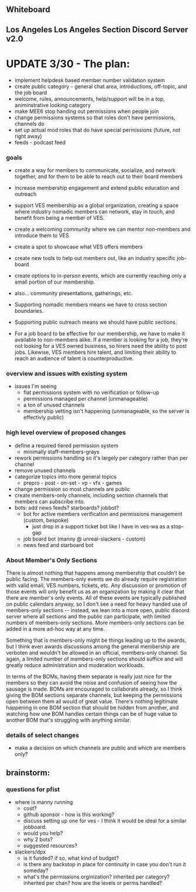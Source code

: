
## Whiteboard

## Los Angeles Los Angeles Section Discord Server v2.0

# UPDATE 3/30 - The plan:

- implement helpdesk based member number validation system
- create public category - general chat area, introductions, off-topic, and the job board
- welcome, rules, announcements, help/support will be in a top, animinstrative looking category
- make MEE6 stop handing out permissions when people join
- change permissions systems so that roles don't have permissions, channels do
- set up actual mod roles that do have special permissions (future, not right away)
- feeds - podcast feed


### goals
- create a way for members to communicate, socialize, and network together, and for them to be able to reach out to their board members
- increase membership engagement and extend public education and outreach
- support VES membership as a global organization, creating a space where industry nomadic members can network, stay in touch, and benefit from being a member of VES. 
- create a welcoming community where we can mentor non-members and introduce them to VES
- create a spot to showcase what VES offers members
- create new tools to help out members out, like an industry specific job-board
- create options to in-person events, which are currently reaching only a small portion of our membership.
- also... community presentations, gatherings, etc.

- Supporting nomadic members means we have to cross section boundaries.  
- Supporting public outreach means we should have public sections.  
- For a job board to be effective for our membership, we have to make it available to non-members alike.  If a member is looking for a job, they're not looking for a VES owned business, so hirers need the ability to post jobs.  Likewise, VES members hire talent, and limiting their ability to reach an audience of talent is counterproductive.  

### overview and issues with existing system
- issues I'm seeing
	- flat permissions system with no verification or follow-up
	- permissions managed per channel (unmanageable)
	- a ton of unused channels 
	- membership vetting isn't happening (unmanageable, so the server is effectivly public)

### high level overview of proposed changes
- define a required tiered permission system 
	- minimally staff-members-grays
- rework permissions handling so it's largely per category rather than per channel
- remove unused channels
- categorize topics into more general topics 
	- prepro - post - on-set - vp - vfx - games
- change permission so most channels are public
- create members-only channels, including section channels that members can subscribe into.
- bots:  add news feeds?  starboards? jobbot?
	- bot for active members verification and permissions management (custom, bespoke)
		- just drop in a support ticket bot like I have in ves-wa as a stop-gap
	- job board bot (manny @ unreal-slackers - custom) 
	- news feed and starboard bot

### About Member's Only Sections
There is almost nothing that happens among membership that couldn't be public facing.  The members-only events we do already require registration with valid email, VES numbers, tickets, etc.  Any discussion or promotion of those events will only benefit us as an organization by making it clear that there are member's only events.  All of these events are typically published on public calendars anyway, so I don't see a need for heavy handed use of members-only sections -- instead, we lean into a more open, public discord server where all sections and the public can participate, with limited numbers of members-only sections.  More members-only sections can be added in a more ad-hoc way at any time.

Something that is members-only might be things leading up to the awards, but I think even awards discussions among the general membership are verboten and wouldn't be allowed in an official, members-only channel.  So again, a limited number of members-only sections should suffice and will greatly reduce administration and moderation workloads.

In terms of the BOMs, having them separate is really just nice for the members so they can avoid the noise and confusion of seeing how the sausage is made.  BOMs are encouraged to collaborate already, so I think giving the BOM sections separate channels, but keeping the permissions open between them all would of great value.  There's nothing legitimate happening in one BOM section that should be hidden from another, and watching how one BOM handles certain things can be of huge value to another BOM that's struggling with anything similar.

### details of select changes
- make a decision on which channels are public and which are members only?


## brainstorm:


### questions for pfist
- where is manny running
	- cost?
	- github sponsor - how is this working?
	- discuss setting up one for ves - I think it would be ideal for a similar jobboard.
	- would you help?
	- why 2 bots?
	- suggested resources?
- slackers/dpx
	- is it funded? if so, what kind of budget?
	- is there any backstop in place for continuity in case you don't run it someday?
	- what's the permissions orginization? inherited per category? inherited per chan?  how are the levels or perms handled?
